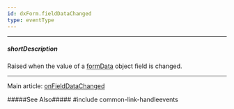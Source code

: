 ```yaml
---
id: dxForm.fieldDataChanged
type: eventType
---
```

---
##### shortDescription
Raised when the value of a [formData](/api-reference/10%20UI%20Widgets/dxForm/1%20Configuration/formData.md '/Documentation/ApiReference/UI_Components/dxForm/Configuration/#formData') object field is changed.

---
Main article: [onFieldDataChanged](/api-reference/10%20UI%20Widgets/dxForm/1%20Configuration/onFieldDataChanged.md '/Documentation/ApiReference/UI_Components/dxForm/Configuration/#onFieldDataChanged')

#####See Also#####
#include common-link-handleevents